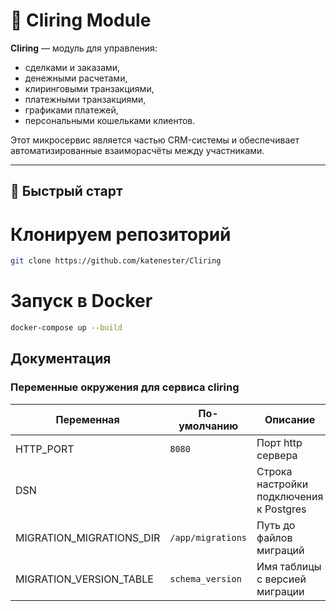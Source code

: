 # 🧾 Cliring Module

**Cliring** — модуль для управления:
- сделками и заказами,
- денежными расчетами,
- клиринговыми транзакциями,
- платежными транзакциями,
- графиками платежей,
- персональными кошельками клиентов.

Этот микросервис является частью CRM-системы и обеспечивает автоматизированные взаиморасчёты между участниками.

---

## 🚀 Быстрый старт

# Клонируем репозиторий
```bash
git clone https://github.com/katenester/Cliring
```

# Запуск в Docker
```bash
docker-compose up --build
```

## Документация

### Переменные окружения для сервиса cliring

| Переменная               | По-умолчанию       | Описание                                | Примечание |
|--------------------------|--------------------|-----------------------------------------|------------|
| HTTP_PORT                | `8080`             | Порт http сервера                       |            |
| DSN                      |                    | Строка настройки подключения к Postgres |            |
| MIGRATION_MIGRATIONS_DIR | `/app/migrations`  | Путь до файлов миграций                 |            |
| MIGRATION_VERSION_TABLE  | `schema_version`   | Имя таблицы с версией миграции          |            |